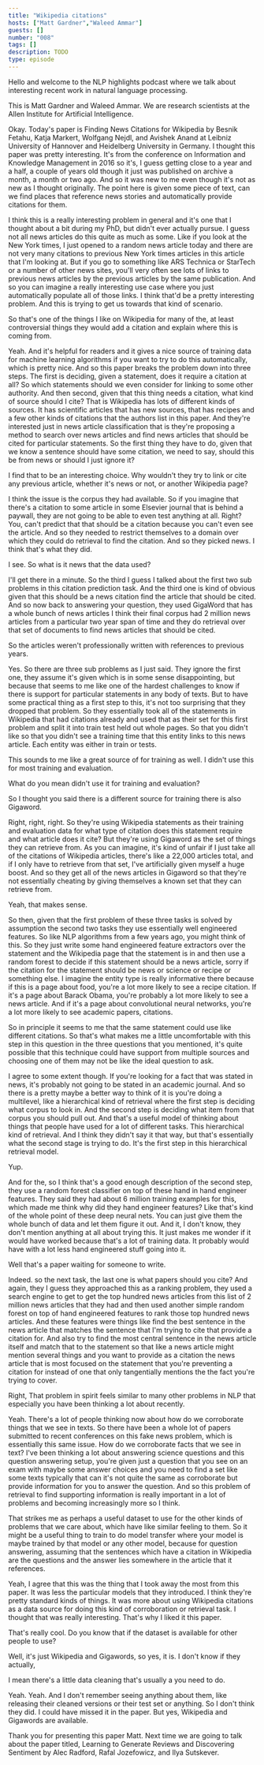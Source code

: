 ```yaml
---
title: "Wikipedia citations"
hosts: ["Matt Gardner","Waleed Ammar"]
guests: []
number: "008"
tags: []
description: TODO
type: episode
---
```


<Turn speaker="Matt Gardner" timestamp="00:00">

Hello and welcome to the NLP highlights podcast where we talk about interesting recent work in
natural language processing.

</Turn>


<Turn speaker="Waleed Ammar" timestamp="00:06">

This is Matt Gardner and Waleed Ammar. We are research scientists at the Allen Institute for
Artificial Intelligence.

</Turn>


<Turn speaker="Matt Gardner" timestamp="00:11">

Okay. Today's paper is Finding News Citations for Wikipedia by Besnik Fetahu, Katja Markert,
Wolfgang Nejdl, and Avishek Anand at Leibniz University of Hannover and Heidelberg University in
Germany. I thought this paper was pretty interesting. It's from the conference on Information and
Knowledge Management in 2016 so it's, I guess getting close to a year and a half, a couple of years
old though it just was published on archive a month, a month or two ago. And so it was new to me
even though it's not as new as I thought originally. The point here is given some piece of text, can
we find places that reference news stories and automatically provide citations for them.

</Turn>


<Turn speaker="Matt Gardner" timestamp="01:01">

I think this is a really interesting problem in general and it's one that I thought about a bit
during my PhD, but didn't ever actually pursue. I guess not all news articles do this quite as much
as some. Like if you look at the New York times, I just opened to a random news article today and
there are not very many citations to previous New York times articles in this article that I'm
looking at. But if you go to something like ARS Technica or StarTech or a number of other news
sites, you'll very often see lots of links to previous news articles by the previous articles by the
same publication. And so you can imagine a really interesting use case where you just automatically
populate all of those links. I think that'd be a pretty interesting problem. And this is trying to
get us towards that kind of scenario.

</Turn>


<Turn speaker="Waleed Ammar" timestamp="01:50">

So that's one of the things I like on Wikipedia for many of the, at least controversial things they
would add a citation and explain where this is coming from.

</Turn>


<Turn speaker="Matt Gardner" timestamp="02:00">

Yeah. And it's helpful for readers and it gives a nice source of training data for machine learning
algorithms if you want to try to do this automatically, which is pretty nice. And so this paper
breaks the problem down into three steps. The first is deciding, given a statement, does it require
a citation at all? So which statements should we even consider for linking to some other authority.
And then second, given that this thing needs a citation, what kind of source should I cite? That is
Wikipedia has lots of different kinds of sources. It has scientific articles that has new sources,
that has recipes and a few other kinds of citations that the authors list in this paper. And they're
interested just in news article classification that is they're proposing a method to search over
news articles and find news articles that should be cited for particular statements. So the first
thing they have to do, given that we know a sentence should have some citation, we need to say,
should this be from news or should I just ignore it?

</Turn>


<Turn speaker="Waleed Ammar" timestamp="03:09">

I find that to be an interesting choice. Why wouldn't they try to link or cite any previous article,
whether it's news or not, or another Wikipedia page?

</Turn>


<Turn speaker="Matt Gardner" timestamp="03:22">

I think the issue is the corpus they had available. So if you imagine that there's a citation to
some article in some Elsevier journal that is behind a paywall, they are not going to be able to
even test anything at all. Right? You, can't predict that that should be a citation because you
can't even see the article. And so they needed to restrict themselves to a domain over which they
could do retrieval to find the citation. And so they picked news. I think that's what they did.

</Turn>


<Turn speaker="Waleed Ammar" timestamp="03:50">

I see. So what is it news that the data used?

</Turn>


<Turn speaker="Matt Gardner" timestamp="03:54">

I'll get there in a minute. So the third I guess I talked about the first two sub problems in this
citation prediction task. And the third one is kind of obvious given that this should be a news
citation find the article that should be cited. And so now back to answering your question, they
used GigaWord that has a whole bunch of news articles I think their final corpus had 2 million news
articles from a particular two year span of time and they do retrieval over that set of documents to
find news articles that should be cited.

</Turn>


<Turn speaker="Waleed Ammar" timestamp="04:35">

So the articles weren't professionally written with references to previous years.

</Turn>


<Turn speaker="Matt Gardner" timestamp="04:40">

Yes. So there are three sub problems as I just said. They ignore the first one, they assume it's
given which is in some sense disappointing, but because that seems to me like one of the hardest
challenges to know if there is support for particular statements in any body of texts. But to have
some practical thing as a first step to this, it's not too surprising that they dropped that
problem. So they essentially took all of the statements in Wikipedia that had citations already and
used that as their set for this first problem and split it into train test held out whole pages. So
that you didn't like so that you didn't see a training time that this entity links to this news
article. Each entity was either in train or tests.

</Turn>


<Turn speaker="Waleed Ammar" timestamp="05:36">

This sounds to me like a great source of for training as well. I didn't use this for most training
and evaluation.

</Turn>


<Turn speaker="Matt Gardner" timestamp="05:47">

What do you mean didn't use it for training and evaluation?

</Turn>


<Turn speaker="Waleed Ammar" timestamp="05:48">

So I thought you said there is a different source for training there is also Gigaword.

</Turn>


<Turn speaker="Matt Gardner" timestamp="05:55">

Right, right, right. So they're using Wikipedia statements as their training and evaluation data for
what type of citation does this statement require and what article does it cite? But they're using
Gigaword as the set of things they can retrieve from. As you can imagine, it's kind of unfair if I
just take all of the citations of Wikipedia articles, there's like a 22,000 articles total, and if I
only have to retrieve from that set, I've artificially given myself a huge boost. And so they get
all of the news articles in Gigaword so that they're not essentially cheating by giving themselves a
known set that they can retrieve from.

</Turn>


<Turn speaker="Waleed Ammar" timestamp="06:38">

Yeah, that makes sense.

</Turn>


<Turn speaker="Matt Gardner" timestamp="06:40">

So then, given that the first problem of these three tasks is solved by assumption the second two
tasks they use essentially well engineered features. So like NLP algorithms from a few years ago,
you might think of this. So they just write some hand engineered feature extractors over the
statement and the Wikipedia page that the statement is in and then use a random forest to decide if
this statement should be a news article, sorry if the citation for the statement should be news or
science or recipe or something else. I imagine the entity type is really informative there because
if this is a page about food, you're a lot more likely to see a recipe citation. If it's a page
about Barack Obama, you're probably a lot more likely to see a news article. And if it's a page
about convolutional neural networks, you're a lot more likely to see academic papers, citations.

</Turn>


<Turn speaker="Waleed Ammar" timestamp="07:36">

So in principle it seems to me that the same statement could use like different citations. So that's
what makes me a little uncomfortable with this step in this question in the three questions that you
mentioned, it's quite possible that this technique could have support from multiple sources and
choosing one of them may not be like the ideal question to ask.

</Turn>


<Turn speaker="Matt Gardner" timestamp="08:01">

I agree to some extent though. If you're looking for a fact that was stated in news, it's probably
not going to be stated in an academic journal. And so there is a pretty maybe a better way to think
of it is you're doing a multilevel, like a hierarchical kind of retrieval where the first step is
deciding what corpus to look in. And the second step is deciding what item from that corpus you
should pull out. And that's a useful model of thinking about things that people have used for a lot
of different tasks. This hierarchical kind of retrieval. And I think they didn't say it that way,
but that's essentially what the second stage is trying to do. It's the first step in this
hierarchical retrieval model.

</Turn>


<Turn speaker="Waleed Ammar" timestamp="08:43">

Yup.

</Turn>


<Turn speaker="Matt Gardner" timestamp="08:45">

And for the, so I think that's a good enough description of the second step, they use a random
forest classifier on top of these hand in hand engineer features. They said they had about 6 million
training examples for this, which made me think why did they hand engineer features? Like that's
kind of the whole point of these deep neural nets. You can just give them the whole bunch of data
and let them figure it out. And it, I don't know, they don't mention anything at all about trying
this. It just makes me wonder if it would have worked because that's a lot of training data. It
probably would have with a lot less hand engineered stuff going into it.

</Turn>


<Turn speaker="Waleed Ammar" timestamp="09:22">

Well that's a paper waiting for someone to write.

</Turn>


<Turn speaker="Matt Gardner" timestamp="09:24">

Indeed. so the next task, the last one is what papers should you cite? And again, they I guess they
approached this as a ranking problem, they used a search engine to get to get the top hundred news
articles from this list of 2 million news articles that they had and then used another simple random
forest on top of hand engineered features to rank those top hundred news articles. And these
features were things like find the best sentence in the news article that matches the sentence that
I'm trying to cite that provide a citation for. And also try to find the most central sentence in
the news article itself and match that to the statement so that like a news article might mention
several things and you want to provide as a citation the news article that is most focused on the
statement that you're preventing a citation for instead of one that only tangentially mentions the
the fact you're trying to cover.

</Turn>


<Turn speaker="Waleed Ammar" timestamp="10:33">

Right, That problem in spirit feels similar to many other problems in NLP that especially you have
been thinking a lot about recently.

</Turn>


<Turn speaker="Matt Gardner" timestamp="10:42">

Yeah. There's a lot of people thinking now about how do we corroborate things that we see in texts.
So there have been a whole lot of papers submitted to recent conferences on this fake news problem,
which is essentially this same issue. How do we corroborate facts that we see in text? I've been
thinking a lot about answering science questions and this question answering setup, you're given
just a question that you see on an exam with maybe some answer choices and you need to find a set
like some texts typically that can it's not quite the same as corroborate but provide information
for you to answer the question. And so this problem of retrieval to find supporting information is
really important in a lot of problems and becoming increasingly more so I think.

</Turn>


<Turn speaker="Waleed Ammar" timestamp="11:33">

That strikes me as perhaps a useful dataset to use for the other kinds of problems that we care
about, which have like similar feeling to them. So it might be a useful thing to train to do model
transfer where your model is maybe trained by that model or any other model, because for question
answering, assuming that the sentences which have a citation in Wikipedia are the questions and the
answer lies somewhere in the article that it references.

</Turn>


<Turn speaker="Matt Gardner" timestamp="12:08">

Yeah, I agree that this was the thing that I took away the most from this paper. It was less the
particular models that they introduced. I think they're pretty standard kinds of things. It was more
about using Wikipedia citations as a data source for doing this kind of corroboration or retrieval
task. I thought that was really interesting. That's why I liked it this paper.

</Turn>


<Turn speaker="Waleed Ammar" timestamp="12:33">

That's really cool. Do you know that if the dataset is available for other people to use?

</Turn>


<Turn speaker="Matt Gardner" timestamp="12:37">

Well, it's just Wikipedia and Gigawords, so yes, it is. I don't know if they actually,

</Turn>


<Turn speaker="Waleed Ammar" timestamp="12:45">

I mean there's a little data cleaning that's usually a you need to do.

</Turn>


<Turn speaker="Matt Gardner" timestamp="12:48">

Yeah. Yeah. And I don't remember seeing anything about them, like releasing their cleaned versions
or their test set or anything. So I don't think they did. I could have missed it in the paper. But
yes, Wikipedia and Gigawords are available.

</Turn>


<Turn speaker="Waleed Ammar" timestamp="13:04">

Thank you for presenting this paper Matt. Next time we are going to talk about the paper titled,
Learning to Generate Reviews and Discovering Sentiment by Alec Radford, Rafal Jozefowicz, and Ilya
Sutskever.

</Turn>
